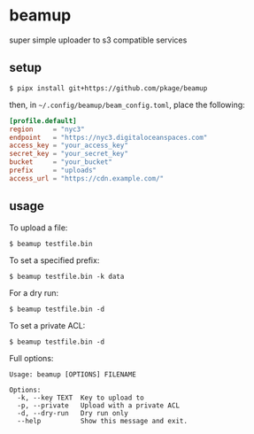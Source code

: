 # beamup

super simple uploader to s3 compatible services

## setup

```
$ pipx install git+https://github.com/pkage/beamup
```

then, in `~/.config/beamup/beam_config.toml`, place the following:

```toml
[profile.default]
region     = "nyc3"
endpoint   = "https://nyc3.digitaloceanspaces.com"
access_key = "your_access_key"
secret_key = "your_secret_key"
bucket     = "your_bucket"
prefix     = "uploads"
access_url = "https://cdn.example.com/"
```

## usage

To upload a file:

```
$ beamup testfile.bin
```

To set a specified prefix:

```
$ beamup testfile.bin -k data
```

For a dry run:

```
$ beamup testfile.bin -d
```

To set a private ACL:

```
$ beamup testfile.bin -d
```

Full options:

```
Usage: beamup [OPTIONS] FILENAME

Options:
  -k, --key TEXT  Key to upload to
  -p, --private   Upload with a private ACL
  -d, --dry-run   Dry run only
  --help          Show this message and exit.
```

